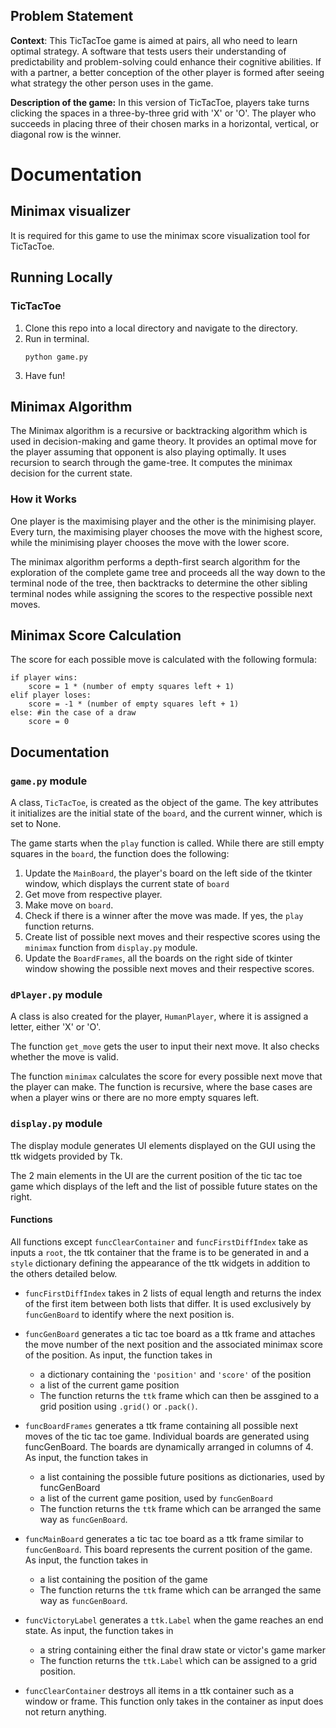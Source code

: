## Problem Statement
**Context**: This TicTacToe game is aimed at pairs, all who need to learn optimal strategy. A software that tests users their understanding of predictability and problem-solving could enhance their cognitive abilities. If with a partner, a better conception of the other player is formed after seeing what strategy the other person uses in the game. 

**Description of the game:** In this version of TicTacToe, players take turns clicking the spaces in a three-by-three grid with 'X' or 'O'. The player who succeeds in placing three of their chosen marks in a horizontal, vertical, or diagonal row is the winner.

# Documentation
## Minimax visualizer
It is required for this game to use the minimax score visualization tool for TicTacToe.

## Running Locally
### TicTacToe
1. Clone this repo into a local directory and navigate to the directory.
2. Run in terminal.
    ```
    python game.py
    ```
3. Have fun!

## Minimax Algorithm

The Minimax algorithm is a recursive or backtracking algorithm which is used in decision-making and game theory. It provides an optimal move for the player assuming that opponent is also playing optimally. It uses recursion to search through the game-tree. It computes the minimax decision for the current state.

### How it Works
One player is the maximising player and the other is the minimising player. Every turn, the maximising player chooses the move with the highest score, while the minimising player chooses the move with the lower score. 

The minimax algorithm performs a depth-first search algorithm for the exploration of the complete game tree and proceeds all the way down to the terminal node of the tree, then backtracks to determine the other sibling terminal nodes while assigning the scores to the respective possible next moves.

## Minimax Score Calculation
The score for each possible move is calculated with the following formula:
```
if player wins:
    score = 1 * (number of empty squares left + 1)
elif player loses:
    score = -1 * (number of empty squares left + 1)
else: #in the case of a draw
    score = 0
```

## Documentation
### `game.py` module
A class, `TicTacToe`, is created as the object of the game. The key attributes it initializes are the initial state of the `board`, and the current winner, which is set to None.

The game starts when the `play` function is called. While there are still empty squares in the `board`, the function does the following:
1. Update the `MainBoard`, the player's board on the left side of the tkinter window, which displays the current state of `board`
2. Get move from respective player.
3. Make move on `board`.
4. Check if there is a winner after the move was made. If yes, the `play` function returns.
5. Create list of possible next moves and their respective scores using the `minimax` function from `display.py` module.
6. Update the `BoardFrames`, all the boards on the right side of tkinter window showing the possible next moves and their respective scores.

### `dPlayer.py` module
A class is also created for the player, `HumanPlayer`, where it is assigned a letter, either 'X' or 'O'. 

The function `get_move` gets the user to input their next move. It also checks whether the move is valid.

The function `minimax` calculates the score for every possible next move that the player can make. The function is recursive, where the base cases are when a player wins or there are no more empty squares left. 


### `display.py` module
The display module generates UI elements displayed on the GUI using the ttk widgets provided by Tk.

The 2 main elements in the UI are the current position of the tic tac toe game which displays of the left and the list of possible future states on the right.

#### **Functions**
All functions except `funcClearContainer` and `funcFirstDiffIndex` take as inputs a `root`, the ttk container that the frame is to be generated in and a `style` dictionary defining the appearance of the ttk widgets in addition to the others detailed below.

- `funcFirstDiffIndex` takes in 2 lists of equal length and returns the index of the first item between both lists that differ. It is used exclusively by `funcGenBoard` to identify where the next position is.

- `funcGenBoard` generates a tic tac toe board as a ttk frame and attaches the move     number of the next position and the associated minimax score of the position. As input, the function takes in
  - a dictionary containing the `'position'` and `'score'` of the position
  - a list of the current game position
  - The function returns the `ttk` frame which can then be assgined to a grid position using `.grid()` or `.pack()`.

- `funcBoardFrames` generates a ttk frame containing all possible next moves of the tic tac toe game. Individual boards are generated using funcGenBoard. The boards are dynamically arranged in columns of 4. As input, the function takes in
  - a list containing the possible future positions as dictionaries, used by funcGenBoard
  - a list of the current game position, used by `funcGenBoard`
  - The function returns the `ttk` frame which can be arranged the same way as `funcGenBoard`.

- `funcMainBoard` generates a tic tac toe board as a ttk frame similar to `funcGenBoard`. This board represents the current position of the game. As input, the function takes in
  - a list containing the position of the game
  - The function returns the `ttk` frame which can be arranged the same way as `funcGenBoard`.

- `funcVictoryLabel` generates a `ttk.Label` when the game reaches an end state. As input, the function takes in
  - a string containing either the final draw state or victor's game marker
  - The function returns the `ttk.Label` which can be assigned to a grid position.

- `funcClearContainer` destroys all items in a ttk container such as a window or frame. This function only takes in the container as input does not return anything.
